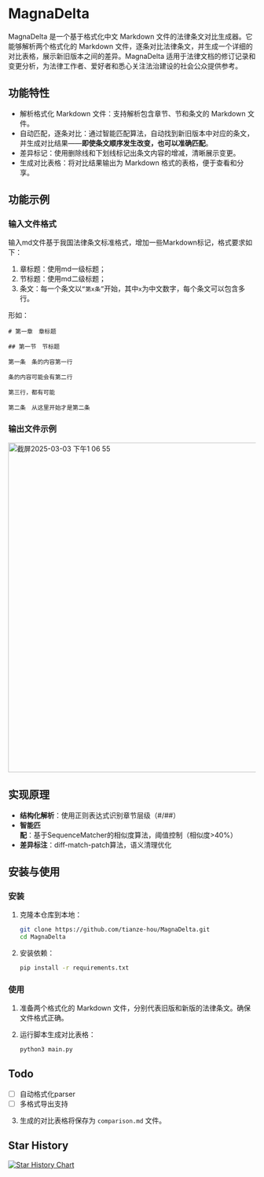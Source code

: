 # MagnaDelta
MagnaDelta​ 是一个基于格式化中文 Markdown 文件的法律条文对比生成器。它能够解析两个格式化的 Markdown 文件，逐条对比法律条文，并生成一个详细的对比表格，展示新旧版本之间的差异。MagnaDelta 适用于法律文档的修订记录和变更分析，为法律工作者、爱好者和悉心关注法治建设的社会公众提供参考。

## 功能特性
- ​解析格式化 Markdown 文件：支持解析包含章节、节和条文的 Markdown 文件。
- 自动匹配，逐条对比：通过智能匹配算法，自动找到新旧版本中对应的条文，并生成对比结果——**即使条文顺序发生改变，也可以准确匹配**。
- 差异标记：使用删除线和下划线标记出条文内容的增减，清晰展示变更。
- 生成对比表格：将对比结果输出为 Markdown 格式的表格，便于查看和分享。  

## 功能示例
### 输入文件格式
输入md文件基于我国法律条文标准格式，增加一些Markdown标记，格式要求如下：

1. 章标题：使用md一级标题；
2. 节标题：使用md二级标题；
3. 条文：每一个条文以`“第x条”`开始，其中`x`为中文数字，每个条文可以包含多行。

形如：

```
# 第一章　章标题

## 第一节　节标题

第一条　条的内容第一行

条的内容可能会有第二行

第三行，都有可能

第二条　从这里开始才是第二条

```

### 输出文件示例
<img width="671" alt="截屏2025-03-03 下午1 06 55" src="https://github.com/user-attachments/assets/f6ec6dd0-3e2f-44f5-b59d-0e0047c9a114" />

## 实现原理

- **结构化解析**：使用正则表达式识别章节层级（#/##）​
- **智能匹配**：基于SequenceMatcher的相似度算法，阈值控制（相似度>40%）
- **差异标注**：diff-match-patch算法，语义清理优化

## 安装与使用

### 安装

1. 克隆本仓库到本地：

   ```bash
   git clone https://github.com/tianze-hou/MagnaDelta.git
   cd MagnaDelta
   ```

2. 安装依赖：

   ```bash
   pip install -r requirements.txt
   ```


### 使用

1. 准备两个格式化的 Markdown 文件，分别代表旧版和新版的法律条文。确保文件格式正确。

2. 运行脚本生成对比表格：

   ```bash
   python3 main.py
   ```

## Todo
- [ ] 自动格式化parser
- [ ] 多格式导出支持
3. 生成的对比表格将保存为 `comparison.md` 文件。

## Star History

[![Star History Chart](https://api.star-history.com/svg?repos=tianze-hou/MagnaDelta&type=Date)](https://star-history.com/#tianze-hou/MagnaDelta&Date)
